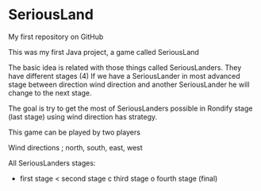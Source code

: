 # SeriousLand
My first repository on GitHub

This was my first Java project, a game called SeriousLand

The basic idea is related with those things called SeriousLanders.
They have different stages (4)
If we have a SeriousLander in most advanced stage between direction wind direction
and another SeriousLander he will change to the next stage.

The goal is try to get the most of SeriousLanders possible in Rondify stage (last stage)
using wind direction has strategy.

This game can be played by two players

Wind directions ; 
  north, 
  south, 
  east, 
  west

All SeriousLanders stages:
  - first stage
  < second stage
  c third stage
  o fourth stage (final)



